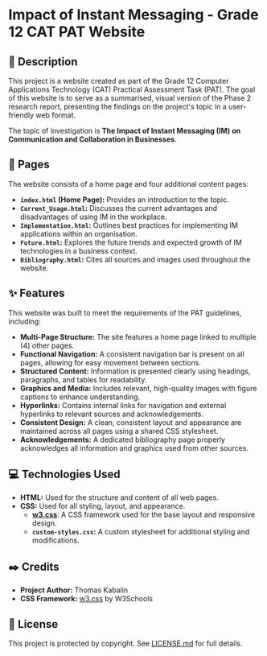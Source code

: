 # Impact of Instant Messaging - Grade 12 CAT PAT Website

## 📜 Description

This project is a website created as part of the Grade 12 Computer Applications Technology (CAT) Practical Assessment Task (PAT). The goal of this website is to serve as a summarised, visual version of the Phase 2 research report, presenting the findings on the project's topic in a user-friendly web format.

The topic of investigation is **The Impact of Instant Messaging (IM) on Communication and Collaboration in Businesses**.

## 🧭 Pages

The website consists of a home page and four additional content pages:

* **`index.html` (Home Page):** Provides an introduction to the topic.
* **`Current_Usage.html`:** Discusses the current advantages and disadvantages of using IM in the workplace.
* **`Implementation.html`:** Outlines best practices for implementing IM applications within an organisation.
* **`Future.html`:** Explores the future trends and expected growth of IM technologies in a business context.
* **`Bibliography.html`:** Cites all sources and images used throughout the website.

## ✨ Features

This website was built to meet the requirements of the PAT guidelines, including:

* **Multi-Page Structure:** The site features a home page linked to multiple (4) other pages.
* **Functional Navigation:** A consistent navigation bar is present on all pages, allowing for easy movement between sections.
* **Structured Content:** Information is presented clearly using headings, paragraphs, and tables for readability.
* **Graphics and Media:** Includes relevant, high-quality images with figure captions to enhance understanding.
* **Hyperlinks:** Contains internal links for navigation and external hyperlinks to relevant sources and acknowledgements.
* **Consistent Design:** A clean, consistent layout and appearance are maintained across all pages using a shared CSS stylesheet.
* **Acknowledgements:** A dedicated bibliography page properly acknowledges all information and graphics used from other sources.

## 💻 Technologies Used

* **HTML:** Used for the structure and content of all web pages.
* **CSS:** Used for all styling, layout, and appearance.
    * [**w3.css**](https://www.w3schools.com/w3css/default.asp): A CSS framework used for the base layout and responsive design.
    * **`custom-styles.css`:** A custom stylesheet for additional styling and modifications.

## ✒️ Credits

* **Project Author:** Thomas Kabalin
* **CSS Framework:** [w3.css](https://www.w3schools.com/w3css/default.asp) by W3Schools

## 📃 License

This project is protected by copyright. See [LICENSE.md](LICENSE.md) for full details. 
